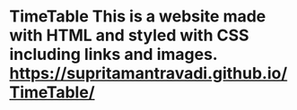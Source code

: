 # TimeTable This is a website made with HTML and styled with CSS including links and images. https://supritamantravadi.github.io/TimeTable/
